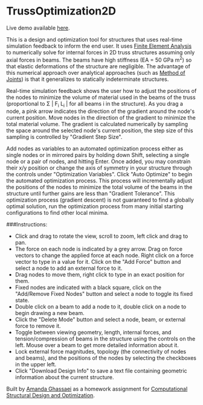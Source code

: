 # TrussOptimization2D

Live demo available [here](http://git.amandaghassaei.com/TrussOptimization2D/). 

This is a design and optimization tool for structures that uses real-time simulation feedback to inform the end user.  It uses [Finite Element Analysis](https://ocw.mit.edu/courses/civil-and-environmental-engineering/1-050-solid-mechanics-fall-2004/readings/emech5_04.pdf) to numerically solve for internal forces in 2D truss structures assuming only axial forces in beams.  The beams have high stiffness (EA = 50 GPa m<sup>2</sup>) so that elastic deformations of the structure are negligible.  The advantage of this numerical approach over analytical approaches (such as [Method of Joints](https://en.wikibooks.org/wiki/Statics/Method_of_Joints)) is that it generalizes to statically indeterminate structures.  

Real-time simulation feedback shows the user how to adjust the positions of the nodes to minimize the volume of material used in the beams of the truss (proportional to &Sigma; | F<sub>i</sub> L<sub>i</sub> | for all beams i in the structure).  As you drag a node, a pink arrow indicates the direction of the gradient around the node's current position.  Move nodes in the direction of the gradient to minimize the total material volume.  The gradient is calculated numerically by sampling the space around the selected node's current position, the step size of this sampling is controlled by "Gradient Step Size".  

Add nodes as variables to an automated optimization process either as single nodes or in mirrored pairs by holding down Shift, selecting a single node or a pair of nodes, and hitting Enter.  Once added, you may constrain their x/y position or change the axis of symmetry in your structure through the controls under "Optimization Variables".  Click "Auto Optimize" to begin the automated optimization process.  This process will incrementally adjust the positions of the nodes to minimize the total volume of the beams in the structure until further gains are less than "Gradient Tolerance".  This optimization process (gradient descent) is not guaranteed to find a globally optimal solution, run the optimization process from many initial starting configurations to find other local minima.  

###Instructions:  

* Click and drag to rotate the view, scroll to zoom, left click and drag to pan.  
* The force on each node is indicated by a grey arrow.  Drag on force vectors to change the applied force at each node.  Right click on a force vector to type in a value for it.  Click on the "Add Force" button and select a node to add an external force to it.  
* Drag nodes to move them, right click to type in an exact position for them.  
* Fixed nodes are indicated with a black square, click on the "Add/Remove Fixed Nodes" button and select a node to toggle its fixed state.  
* Double click on a beam to add a node to it, double click on a node to begin drawing a new beam.  
* Click the "Delete Mode" button and select a node, beam, or external force to remove it.  
* Toggle between viewing geometry, length, internal forces, and tension/compression of beams in the structure using the controls on the left.  Mouse over a beam to get more detailed information about it.  
* Lock external force magnitudes, topology (the connectivity of nodes and beams), and the positions of the nodes by selecting the checkboxes in the upper left.  
* Click "Download Design Info" to save a text file containing geometric information about the current structure.  

Built by [Amanda Ghassaei](http://www.amandaghassaei.com/) as a homework assignment for [Computational Structural Design and Optimization](https://architecture.mit.edu/subject/fall-2016-4450).
